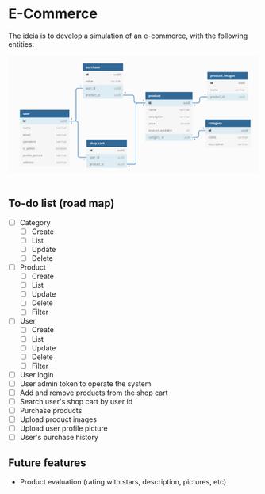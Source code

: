 # E-Commerce

The ideia is to develop a simulation of an e-commerce, with the following entities:

<img src="database-diagram.png"/>

</br>
</br>

## To-do list (road map)

* [ ] Category
    * [ ] Create
    * [ ] List
    * [ ] Update
    * [ ] Delete
* [ ] Product
    * [ ] Create
    * [ ] List
    * [ ] Update
    * [ ] Delete
    * [ ] Filter
* [ ] User
    * [ ] Create
    * [ ] List
    * [ ] Update
    * [ ] Delete
    * [ ] Filter
* [ ] User login
* [ ] User admin token to operate the system
* [ ] Add and remove products from the shop cart
* [ ] Search user's shop cart by user id
* [ ] Purchase products
* [ ] Upload product images
* [ ] Upload user profile picture
* [ ] User's purchase history

## Future features

* Product evaluation (rating with stars, description, pictures, etc)
